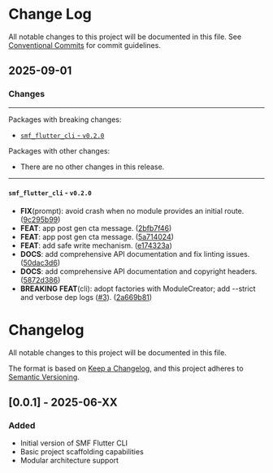 # Change Log

All notable changes to this project will be documented in this file.
See [Conventional Commits](https://conventionalcommits.org) for commit guidelines.

## 2025-09-01

### Changes

---

Packages with breaking changes:

 - [`smf_flutter_cli` - `v0.2.0`](#smf_flutter_cli---v020)

Packages with other changes:

 - There are no other changes in this release.

---

#### `smf_flutter_cli` - `v0.2.0`

 - **FIX**(prompt): avoid crash when no module provides an initial route. ([9c295b99](https://github.com/saymyframe/smf_flutter_cli/commit/9c295b997c903792cbafda7ffb7aefcaa0907d5c))
 - **FEAT**: app post gen cta message. ([2bfb7f46](https://github.com/saymyframe/smf_flutter_cli/commit/2bfb7f467c7df6472a756e9f307185d0ad9ff6cb))
 - **FEAT**: app post gen cta message. ([5a714024](https://github.com/saymyframe/smf_flutter_cli/commit/5a71402475e1c022caacb143d4d1c34332b7a28b))
 - **FEAT**: add safe write mechanism. ([e174323a](https://github.com/saymyframe/smf_flutter_cli/commit/e174323a77a297febc13ba1285e992c3f015f297))
 - **DOCS**: add comprehensive API documentation and fix linting issues. ([50dac3d6](https://github.com/saymyframe/smf_flutter_cli/commit/50dac3d656302140dc3191b8e21f104890818a6a))
 - **DOCS**: add comprehensive API documentation and copyright headers. ([5872d386](https://github.com/saymyframe/smf_flutter_cli/commit/5872d3860e5035bd74005f464b77093bd55a58b8))
 - **BREAKING** **FEAT**(cli): adopt factories with ModuleCreator; add --strict and verbose dep logs ([#3](https://github.com/saymyframe/smf_flutter_cli/issues/3)). ([2a669b81](https://github.com/saymyframe/smf_flutter_cli/commit/2a669b8138c4e742622de36741d6d96229b214d2))

# Changelog

All notable changes to this project will be documented in this file.

The format is based on [Keep a Changelog](https://keepachangelog.com/en/1.0.0/),
and this project adheres to [Semantic Versioning](https://semver.org/spec/v2.0.0.html).

## [0.0.1] - 2025-06-XX

### Added
- Initial version of SMF Flutter CLI
- Basic project scaffolding capabilities
- Modular architecture support
